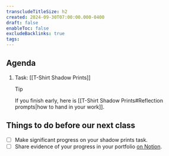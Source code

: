 ```yaml
---
transcludeTitleSize: h2
created: 2024-09-30T07:00:00.000-0400
draft: false
enableToc: false
excludeBacklinks: true
tags:
---
```

## Agenda
1. Task: [[T-Shirt Shadow Prints]]
	> [!TIP]
	> 
	> If you finish early, here is [[T-Shirt Shadow Prints#Reflection prompts|how to hand in your work]].

## Things to do before our next class
- [ ] Make significant progress on your shadow prints task.
- [ ] Share evidence of your progress in your portfolio [on Notion](https://notion.so).